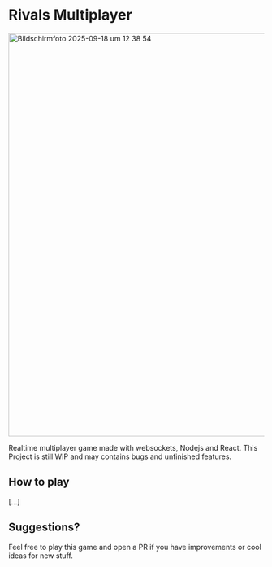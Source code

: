 # Rivals Multiplayer

<img width="1417" height="793" alt="Bildschirmfoto 2025-09-18 um 12 38 54" src="https://github.com/user-attachments/assets/9523704a-3dae-4c41-bf25-af197cf21c64" />

Realtime multiplayer game made with websockets, Nodejs and React. This Project is still WIP and may contains bugs and unfinished features.

## How to play

[...]

## Suggestions?

Feel free to play this game and open a PR if you have improvements or cool ideas for new stuff.
